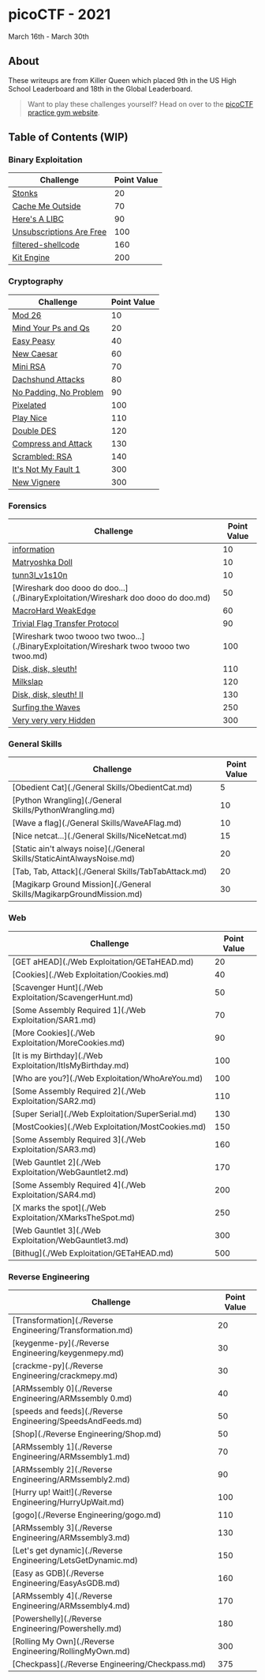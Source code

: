 # picoCTF - 2021
March 16th - March 30th

## About
These writeups are from Killer Queen which placed 9th in the US High School Leaderboard and 18th in the Global Leaderboard.

> Want to play these challenges yourself? Head on over to the [picoCTF practice gym website](https://play.picoctf.org/practice).

## Table of Contents (WIP)

### Binary Exploitation
| Challenge | Point Value |
| --------- | ----------- |
|[Stonks](./BinaryExploitation/Stonks.md)|20|
|[Cache Me Outside](./BinaryExploitation/CacheMeOutside.md)|70|
|[Here's A LIBC](./BinaryExploitation/HeresALIBC.md)|90|
|[Unsubscriptions Are Free](./BinaryExploitation/UnsubscriptionsAreFree.md)|100|
|[filtered-shellcode](./BinaryExploitation/filtered-shellcode.md)|160|
|[Kit Engine](./BinaryExploitation/KitEngine.md)|200|

### Cryptography
| Challenge | Point Value |
| --------- | ----------- |
|[Mod 26](./Cryptography/Mod26.md)|10|
|[Mind Your Ps and Qs](./Cryptography/MindYourPsAndQs.md)|20|
|[Easy Peasy](./Cryptography/EasyPeasy.md)|40|
|[New Caesar](./Cryptography/NewCaesar.md)|60|
|[Mini RSA](./Cryptography/MiniRSA.md)|70|
|[Dachshund Attacks](./Cryptography/DachshundAttacks.md)|80|
|[No Padding, No Problem](./Cryptography/NoPaddingNoProblem.md)|90|
|[Pixelated](./Cryptography/Pixelated.md)|100|
|[Play Nice](./Cryptography/PlayNice.md)|110|
|[Double DES](./Cryptography/DoubleDES.md)|120|
|[Compress and Attack](./Cryptography/CompressAndAttack.md)|130|
|[Scrambled: RSA](./Cryptography/ScrambledRSA.md)|140|
|[It's Not My Fault 1](./Cryptography/ItsNotMyFault1.md)|300|
|[New Vignere](./Cryptography/NewVignere.md)|300|


### Forensics
| Challenge | Point Value |
| --------- | ----------- |
|[information](./BinaryExploitation/information.md)|10|
|[Matryoshka Doll](./BinaryExploitation/MatryoshkaDoll.md)|10|
|[tunn3l_v1s10n](./BinaryExploitation/tunn3lv1s10n.md)|10|
|[Wireshark doo dooo do doo...](./BinaryExploitation/Wireshark doo dooo do doo.md)|50|
|[MacroHard WeakEdge](./BinaryExploitation/MacroHardWeakEdge.md)|60|
|[Trivial Flag Transfer Protocol](./BinaryExploitation/TrivialFlagTransferProtocol.md)|90|
|[Wireshark twoo twooo two twoo...](./BinaryExploitation/Wireshark twoo twooo two twoo.md)|100|
|[Disk, disk, sleuth!](./BinaryExploitation/Disk,disk,sleuth.md)|110|
|[Milkslap](./BinaryExploitation/Milkslap.md)|120|
|[Disk, disk, sleuth! II](./BinaryExploitation/Disk,disk,sleuth!II.md)|130|
|[Surfing the Waves](./BinaryExploitation/SurfingTheWaves.md)|250|
|[Very very very Hidden](./BinaryExploitation/VVVHidden.md)|300|

### General Skills
| Challenge | Point Value |
| --------- | ----------- |
|[Obedient Cat](./General Skills/ObedientCat.md)|5|
|[Python Wrangling](./General Skills/PythonWrangling.md)|10|
|[Wave a flag](./General Skills/WaveAFlag.md)|10|
|[Nice netcat...](./General Skills/NiceNetcat.md)|15|
|[Static ain't always noise](./General Skills/StaticAintAlwaysNoise.md)|20|
|[Tab, Tab, Attack](./General Skills/TabTabAttack.md)|20|
|[Magikarp Ground Mission](./General Skills/MagikarpGroundMission.md)|30|

### Web
| Challenge | Point Value |
| --------- | ----------- |
|[GET aHEAD](./Web Exploitation/GETaHEAD.md)|20|
|[Cookies](./Web Exploitation/Cookies.md)|40|
|[Scavenger Hunt](./Web Exploitation/ScavengerHunt.md)|50|
|[Some Assembly Required 1](./Web Exploitation/SAR1.md)|70|
|[More Cookies](./Web Exploitation/MoreCookies.md)|90|
|[It is my Birthday](./Web Exploitation/ItIsMyBirthday.md)|100|
|[Who are you?](./Web Exploitation/WhoAreYou.md)|100|
|[Some Assembly Required 2](./Web Exploitation/SAR2.md)|110|
|[Super Serial](./Web Exploitation/SuperSerial.md)|130|
|[MostCookies](./Web Exploitation/MostCookies.md)|150|
|[Some Assembly Required 3](./Web Exploitation/SAR3.md)|160|
|[Web Gauntlet 2](./Web Exploitation/WebGauntlet2.md)|170|
|[Some Assembly Required 4](./Web Exploitation/SAR4.md)|200|
|[X marks the spot](./Web Exploitation/XMarksTheSpot.md)|250|
|[Web Gauntlet 3](./Web Exploitation/WebGauntlet3.md)|300|
|[Bithug](./Web Exploitation/GETaHEAD.md)|500|


### Reverse Engineering
| Challenge | Point Value |
| --------- | ----------- |
|[Transformation](./Reverse Engineering/Transformation.md)|20|
|[keygenme-py](./Reverse Engineering/keygenmepy.md)|30|
|[crackme-py](./Reverse Engineering/crackmepy.md)|30|
|[ARMssembly 0](./Reverse Engineering/ARMssembly 0.md)|40|
|[speeds and feeds](./Reverse Engineering/SpeedsAndFeeds.md)|50|
|[Shop](./Reverse Engineering/Shop.md)|50|
|[ARMssembly 1](./Reverse Engineering/ARMssembly1.md)|70|
|[ARMssembly 2](./Reverse Engineering/ARMssembly2.md)|90|
|[Hurry up! Wait!](./Reverse Engineering/HurryUpWait.md)|100|
|[gogo](./Reverse Engineering/gogo.md)|110|
|[ARMssembly 3](./Reverse Engineering/ARMssembly3.md)|130|
|[Let's get dynamic](./Reverse Engineering/LetsGetDynamic.md)|150|
|[Easy as GDB](./Reverse Engineering/EasyAsGDB.md)|160|
|[ARMssembly 4](./Reverse Engineering/ARMssembly4.md)|170|
|[Powershelly](./Reverse Engineering/Powershelly.md)|180|
|[Rolling My Own](./Reverse Engineering/RollingMyOwn.md)|300|
|[Checkpass](./Reverse Engineering/Checkpass.md)|375|
